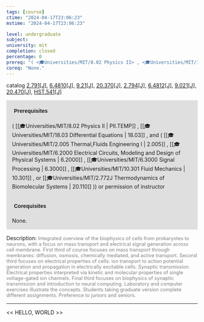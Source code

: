 ```yaml
---
tags: [course]
ctime: "2024-04-17T23:06:23"
mstime: "2024-04-17T23:06:23"

level: undergraduate
subject: 
university: mit
completion: closed
percentage: 0
prereq: "( <🎓Universities/MIT/8.02 Physics II> , <🎓Universities/MIT/18.03 Differential Equations> , and ( <🎓Universities/MIT/2.005 Thermal,Fluids Engineering I> , <🎓Universities/MIT/6.2000 Electrical Circuits, Modeling and Design of Physical Systems> , <🎓Universities/MIT/6.3000 Signal Processing> , <🎓Universities/MIT/10.301 Fluid Mechanics> , or <🎓Universities/MIT/2.772J Thermodynamics of Biomolecular Systems> )) or permission of instructor"
coreq: "None."
---
```


catalog [2.791[J]](http://student.mit.edu/catalog/m2b.html#2.791), [6.4810[J]](http://student.mit.edu/catalog/m6d.html#6.4810), [9.21[J]](http://student.mit.edu/catalog/m9a.html#9.21), [20.370[J]](http://student.mit.edu/catalog/m20a.html#20.370), [2.794[J]](http://student.mit.edu/catalog/m2b.html#2.794), [6.4812[J]](http://student.mit.edu/catalog/m6d.html#6.4812), [9.021[J]](http://student.mit.edu/catalog/m9a.html#9.021), [20.470[J]](http://student.mit.edu/catalog/m20a.html#20.470), [HST.541[J]](http://student.mit.edu/catalog/mHSTa.html#HST.541)

<span style="display: block; padding: 15px; background-color: rgb(100, 100, 100, 0.2);"><font id="m_prereq1942_0" style="display: block; font-family: Arial, sans-serif; font-weight: bold; padding: 5px">Prerequisites</font><br><span id="prereq1942_0">( [[🎓Universities/MIT/8.02 Physics II | PII.TEMP]] , [[🎓Universities/MIT/18.03 Differential Equations | 18.03]] , and ( [[🎓Universities/MIT/2.005 Thermal,Fluids Engineering I | 2.005]] , [[🎓Universities/MIT/6.2000 Electrical Circuits, Modeling and Design of Physical Systems | 6.2000]] , [[🎓Universities/MIT/6.3000 Signal Processing | 6.3000]] , [[🎓Universities/MIT/10.301 Fluid Mechanics | 10.301]] , or [[🎓Universities/MIT/2.772J Thermodynamics of Biomolecular Systems | 20.110]] )) or permission of instructor</span></span>
<span style="display: block; padding: 15px; background-color: rgb(100, 100, 100, 0.2);"><font id="m_coreq1942_0" style="display: block; font-family: Arial, sans-serif; font-weight: bold; padding: 5px">Corequisites</font><br><span id="coreq1942_0">None.</span></span>

<font style="">Description:</font>
<font style="color: grey; font-size: 0.8rem;">Integrated overview of the biophysics of cells from prokaryotes to neurons, with a focus on mass transport and electrical signal generation across cell membrane. First third of course focuses on mass transport through membranes: diffusion, osmosis, chemically mediated, and active transport. Second third focuses on electrical properties of cells: ion transport to action potential generation and propagation in electrically excitable cells. Synaptic transmission. Electrical properties interpreted via kinetic and molecular properties of single voltage-gated ion channels. Final third focuses on biophysics of synaptic transmission and introduction to neural computing. Laboratory and computer exercises illustrate the concepts. Students taking graduate version complete different assignments. Preference to juniors and seniors.</font>



---

<< HELLO, WORLD >>
